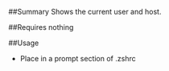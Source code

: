 ##Summary
Shows the current user and host.

##Requires
nothing

##Usage
* Place in a prompt section of .zshrc
